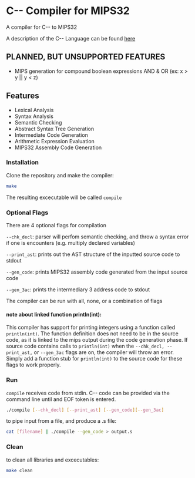 # C-- Compiler for MIPS32

A compiler for C-- to MIPS32

A description of the C-- Language can be found [here](CMM-LANGUAGE-SPEC.md)

## PLANNED, BUT UNSUPPORTED FEATURES

- MIPS generation for compound boolean expressions AND & OR (ex: x > y || y < z)

## Features

- Lexical Analysis
- Syntax Analysis
- Semantic Checking
- Abstract Syntax Tree Generation
- Intermediate Code Generation
- Arithmetic Expression Evaluation
- MIPS32 Assembly Code Generation

### Installation

Clone the repository and make the compiler:

```bash
make
```
The resulting excecutable will be called ```compile```

### Optional Flags
There are 4 optional flags for compilation

```--chk_decl```: parser will perfom semantic checking, and throw a syntax error if one is encounters (e.g. multiply declared variables)

```--print_ast```: prints out the AST structure of the inputted source code to stdout

```--gen_code```: prints MIPS32 assembly code generated from the input source code

```--gen_3ac```: prints the intermediary 3 address code to stdout

The compiler can be run with all, none, or a combination of flags

#### note about linked function println(int):

This compiler has support for printing integers using a function called ```println(int)```. The function definition does not need to be in the source code, as
it is linked to the mips output during the code generation phase. If source code contains calls to ```println(int)``` when the ```--chk_decl, --print_ast,``` or ```--gen_3ac``` 
flags are on, the compiler will throw an error. Simply add a function stub for ```println(int)``` to the source code for these flags to work properly.

### Run

```compile``` receives code from stdin. C-- code can be provided via the command line until and EOF token is entered.

```bash
./compile [--chk_decl] [--print_ast] [--gen_code][--gen_3ac]
```

to pipe input from a file, and produce a .s file:
```bash
cat [filename] | ./compile --gen_code > output.s
```

### Clean
to clean all libraries and excecutables:

```bash
make clean
```
